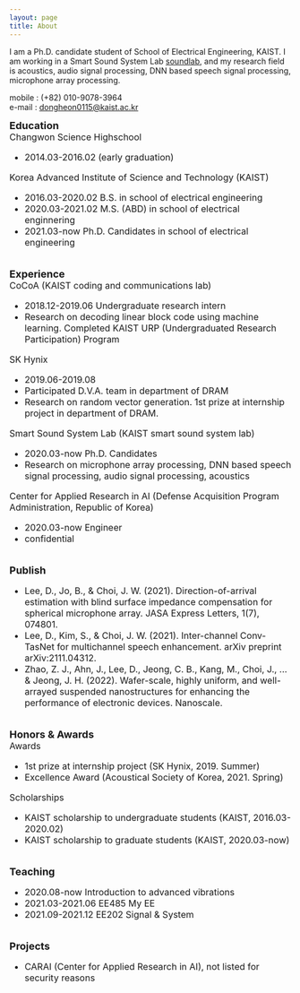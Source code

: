 ```yaml
---
layout: page
title: About
---
```


I am a Ph.D. candidate student of School of Electrical Engineering, KAIST. I am working in a Smart Sound System Lab [soundlab](http://www.sound.kaist.ac.kr), and my research field is acoustics, audio signal processing, DNN based speech signal processing, microphone array processing.

mobile : (+82) 010-9078-3964 <br>
e-mail : dongheon0115@kaist.ac.kr

<font size="4"><b>Education</b><br>
 <font size="3">
Changwon Science Highschool<br>
 - 2014.03-2016.02 (early graduation)<br>

Korea Advanced Institute of Science and Technology (KAIST)<br>
 - 2016.03-2020.02 B.S. in school of electrical engineering<br>
 - 2020.03-2021.02 M.S. (ABD) in school of electrical enginnering<br>
 - 2021.03-now Ph.D. Candidates in school of electrical engineering<br>

<br><font size="4"><b>Experience</b><br>
<font size="3">
 CoCoA (KAIST coding and communications lab)<br>
 - 2018.12-2019.06 Undergraduate research intern<br>
 - Research on decoding linear block code using machine learning. Completed KAIST URP (Undergraduated Research Participation) Program<br>

SK Hynix<br>
 - 2019.06-2019.08 <br>
 - Participated D.V.A. team in department of DRAM<br>
 - Research on random vector generation. 1st prize at internship project in department of DRAM.<br>

Smart Sound System Lab (KAIST smart sound system lab)<br>
 - 2020.03-now Ph.D. Candidates<br>
 - Research on microphone array processing, DNN based speech signal processing, audio signal processing, acoustics<br>

Center for Applied Research in AI (Defense Acquisition Program Administration, Republic of Korea)<br>
 - 2020.03-now Engineer<br>
 - confidential<br>

<br><font size="4"><b>Publish</b><br>
<font size="3">
 - Lee, D., Jo, B., & Choi, J. W. (2021). Direction-of-arrival estimation with blind surface impedance compensation for spherical microphone array. JASA Express Letters, 1(7), 074801.<br>
 - Lee, D., Kim, S., & Choi, J. W. (2021). Inter-channel Conv-TasNet for multichannel speech enhancement. arXiv preprint arXiv:2111.04312.<br>
 - Zhao, Z. J., Ahn, J., Lee, D., Jeong, C. B., Kang, M., Choi, J., ... & Jeong, J. H. (2022). Wafer-scale, highly uniform, and well-arrayed suspended nanostructures for enhancing the performance of electronic devices. Nanoscale.<br>

<br><font size="4"><b>Honors & Awards</b><br>
 <font size="3">
Awards<br>
 - 1st prize at internship project (SK Hynix, 2019. Summer)<br>
 - Excellence Award (Acoustical Society of Korea, 2021. Spring)<br>

Scholarships<br>
 - KAIST scholarship to undergraduate students (KAIST, 2016.03-2020.02)<br>
 - KAIST scholarship to graduate students (KAIST, 2020.03-now)<br>

<br><font size="4"><b>Teaching</b><br>
 <font size="3">
 - 2020.08-now Introduction to advanced vibrations<br>
 - 2021.03-2021.06 EE485 My EE<br>
 - 2021.09-2021.12 EE202 Signal & System<br>

<br><font size="4"><b>Projects</b><br>
 <font size="3">
 - CARAI (Center for Applied Research in AI), not listed for security reasons<br>
